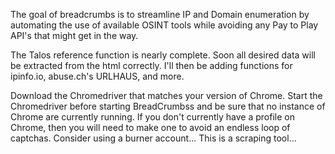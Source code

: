 The goal of breadcrumbs is to streamline IP and Domain enumeration by automating the use of available OSINT tools while avoiding any Pay to Play API's that might get in the way.

The Talos reference function is nearly complete. Soon all desired data will be extracted from the html correctly. I'll then be adding functions for ipinfo.io, abuse.ch's URLHAUS, and more.


Download the Chromedriver that matches your version of Chrome.
Start the Chromedriver before starting BreadCrumbss and be sure that no instance of Chrome are currently running.
If you don't currently have a profile on Chrome, then you will need to make one to avoid an endless loop of captchas.
Consider using a burner account...
This is a scraping tool...
